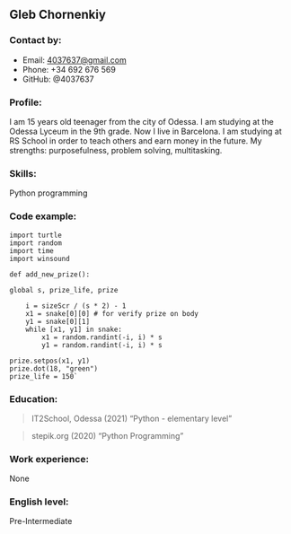 ## Gleb Chornenkiy


  

### Contact by: 

- Email:  4037637@gmail.com
- Phone: +34 692 676 569 
- GitHub: @4037637 

### Profile:

 I am 15 years old teenager from the city of Odessa. I am studying at the Odessa Lyceum in the 9th grade. Now I live in Barcelona. I am studying at RS School in order to teach others and earn money in the future. My strengths: purposefulness, problem solving, multitasking.

### Skills:

  Python programming

  

### Code example:
```
import turtle
import random
import time
import winsound

def add_new_prize():

global s, prize_life, prize
    
    i = sizeScr / (s * 2) - 1
    x1 = snake[0][0] # for verify prize on body
    y1 = snake[0][1]
    while [x1, y1] in snake: 
        x1 = random.randint(-i, i) * s
        y1 = random.randint(-i, i) * s

prize.setpos(x1, y1)
prize.dot(18, "green")
prize_life = 150`
```
### Education:
  
> IT2School, Odessa (2021)
“Python - elementary level”

>stepik.org (2020)
“Python Programming”

### Work experience: 
 None 

### English level: 
 Pre-Intermediate

